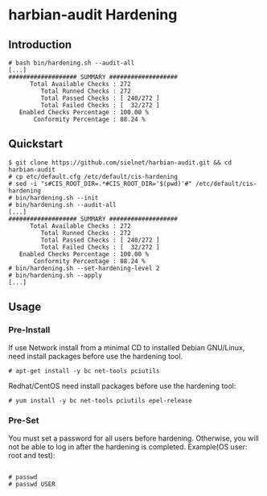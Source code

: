 # harbian-audit Hardening

## Introduction 

```console
# bash bin/hardening.sh --audit-all
[...]
################### SUMMARY ###################
      Total Available Checks : 272
         Total Runned Checks : 272
         Total Passed Checks : [ 240/272 ]
         Total Failed Checks : [  32/272 ]
   Enabled Checks Percentage : 100.00 %
       Conformity Percentage : 88.24 %
```
## Quickstart

```console
$ git clone https://github.com/sielnet/harbian-audit.git && cd harbian-audit
# cp etc/default.cfg /etc/default/cis-hardening
# sed -i "s#CIS_ROOT_DIR=.*#CIS_ROOT_DIR='$(pwd)'#" /etc/default/cis-hardening
# bin/hardening.sh --init
# bin/hardening.sh --audit-all
[...]
################### SUMMARY ###################
      Total Available Checks : 272
         Total Runned Checks : 272
         Total Passed Checks : [ 240/272 ]
         Total Failed Checks : [  32/272 ]
   Enabled Checks Percentage : 100.00 %
       Conformity Percentage : 88.24 %
# bin/hardening.sh --set-hardening-level 2
# bin/hardening.sh --apply 
[...]
```

## Usage

### Pre-Install 

If use Network install from a minimal CD to installed Debian GNU/Linux, need install packages before use the hardening tool. 
```
# apt-get install -y bc net-tools pciutils
```

Redhat/CentOS need install packages before use the hardening tool:
```
# yum install -y bc net-tools pciutils epel-release 
```

### Pre-Set 
You must set a password for all users before hardening. Otherwise, you will not be able to log in after the hardening is completed. Example(OS user: root and test): 
```
 
# passwd 
# passwd USER 
```
